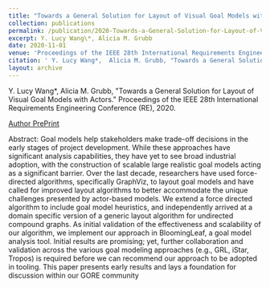 ```yaml
---
title: "Towards a General Solution for Layout of Visual Goal Models with Actors"
collection: publications
permalink: /publication/2020-Towards-a-General-Solution-for-Layout-of-Visual-Goal-Models-with-Actors
excerpt: Y. Lucy Wang\*, Alicia M. Grubb
date: 2020-11-01
venue: 'Proceedings of the IEEE 28th International Requirements Engineering Conference (RE)'
citation: ' Y. Lucy Wang*,  Alicia M. Grubb, "Towards a General Solution for Layout of Visual Goal Models with Actors." Proceedings of the IEEE 28th International Requirements Engineering Conference (RE), 2020.'
layout: archive
---
```

 Y. Lucy Wang\*,  Alicia M. Grubb, "Towards a General Solution for Layout of Visual Goal Models with Actors." Proceedings of the IEEE 28th International Requirements Engineering Conference (RE), 2020.

[Author PrePrint](https://amgrubb.github.io/files/2020-Towards-a-General-Solution-for-Layout-of-Visual-Goal-Models-with-Actors.pdf)

Abstract: Goal models help stakeholders make trade-off decisions in the early stages of project development. While these approaches have significant analysis capabilities, they have yet to see broad industrial adoption, with the construction of scalable large realistic goal models acting as a significant barrier. Over the last decade, researchers have used force-directed algorithms, specifically GraphViz, to layout goal models and have called for improved layout algorithms to better accommodate the unique challenges presented by actor-based models. We extend a force directed algorithm to include goal model heuristics, and independently arrived at a domain specific version of a generic layout algorithm for undirected compound graphs. As initial validation of the effectiveness and scalability of our algorithm, we implement our approach in BloomingLeaf, a goal model analysis tool. Initial results are promising; yet, further collaboration and validation across the various goal modeling approaches (e.g., GRL, iStar, Tropos) is required before we can recommend our approach to be adopted in tooling. This paper presents early results and lays a foundation for discussion within our GORE community
